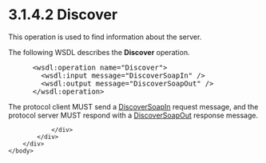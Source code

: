 <html dir="LTR" xmlns:mshelp="http://msdn.microsoft.com/mshelp" xmlns:ddue="http://ddue.schemas.microsoft.com/authoring/2003/5" xmlns:xlink="http://www.w3.org/1999/xlink" xmlns:tool="http://www.microsoft.com/tooltip">
    <head>
        <meta http-equiv="Content-Type" content="text/html; CHARSET=utf-8"></meta>
        <meta name="save" content="history"></meta>
        <title>3.1.4.2 Discover</title>
        <xml>
            <mshelp:toctitle title="3.1.4.2 Discover"></mshelp:toctitle>
            <mshelp:rltitle title="[MS-SSAS]: Discover"></mshelp:rltitle>
            <mshelp:keyword index="A" term="49346daa-9c9b-4188-a9fe-ee267768b253"></mshelp:keyword>
            <mshelp:attr name="DCSext.ContentType" value="open specification"></mshelp:attr>
            <mshelp:attr name="AssetID" value="49346daa-9c9b-4188-a9fe-ee267768b253"></mshelp:attr>
            <mshelp:attr name="TopicType" value="kbRef"></mshelp:attr>
            <mshelp:attr name="DCSext.Title" value="[MS-SSAS]: Discover" />
        </xml>
    </head>
    <body>
        <div id="header">
            <h1 class="heading">3.1.4.2 Discover</h1>
        </div>
        <div id="mainSection">
            <div id="mainBody">
                <div id="allHistory" class="saveHistory"></div>
                <div id="sectionSection0" class="section" name="collapseableSection">
                    

<p>This operation is used to find information about the server.</p>

<p>The following WSDL describes the <b>Discover</b> operation.</p>

<dl>
<dd>
<div><pre> &lt;wsdl:operation name=&quot;Discover&quot;&gt;
   &lt;wsdl:input message=&quot;DiscoverSoapIn&quot; /&gt;
   &lt;wsdl:output message=&quot;DiscoverSoapOut&quot; /&gt;
 &lt;/wsdl:operation&gt;
</pre></div>
</dd></dl>

<p>The protocol client MUST send a <a href="ff7f7c4f-3c44-47d1-a6f9-84d14f6a7c3f.htm">DiscoverSoapIn</a> request
message, and the protocol server MUST respond with a <a href="89dd2c85-9a3c-44a5-888b-c770b47a1fd9.htm">DiscoverSoapOut</a> response
message.</p>


                </div>
            </div>
        </div>
    </body>
</html>